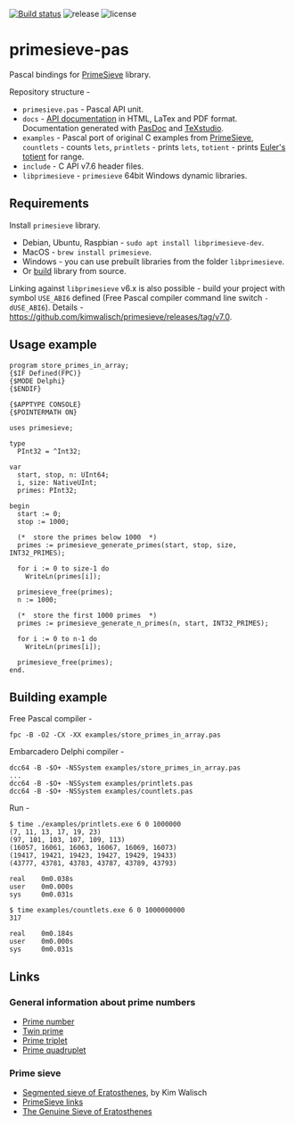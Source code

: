 [![Build status](https://ci.appveyor.com/api/projects/status/github/JulStrat/primesieve-pas?svg=true)](https://ci.appveyor.com/project/JulStrat/primesieve-pas)
![release](https://img.shields.io/github/v/release/JulStrat/primesieve-pas.svg)
![license](https://img.shields.io/github/license/JulStrat/primesieve-pas)

# primesieve-pas

Pascal bindings for [PrimeSieve](https://github.com/kimwalisch/primesieve) library.

Repository structure - 
- `primesieve.pas` - Pascal API unit.
- `docs` - [API documentation](https://julstrat.github.io/primesieve-pas/) 
in HTML, LaTex and PDF format. 
Documentation generated with [PasDoc](https://github.com/pasdoc/pasdoc) and [TeXstudio](https://github.com/texstudio-org/texstudio).
- `examples` - Pascal port of original C examples from [PrimeSieve](https://github.com/kimwalisch/primesieve), 
`countlets` - counts `lets`, `printlets` - prints `lets`, `totient` - prints [Euler's totient](https://en.wikipedia.org/wiki/Euler%27s_totient_function) for range.
- `include` - C API v7.6 header files.
- `libprimesieve` - `primesieve` 64bit Windows dynamic libraries.

## Requirements

Install `primesieve` library.

- Debian, Ubuntu, Raspbian - `sudo apt install libprimesieve-dev`.
- MacOS - `brew install primesieve`.
- Windows - you can use prebuilt libraries from the folder `libprimesieve`.
- Or [build](https://github.com/kimwalisch/primesieve/blob/master/BUILD.md) library from source.

Linking against `libprimesieve` v6.x is also possible - 
build your project with symbol `USE_ABI6` defined 
(Free Pascal compiler command line switch `-dUSE_ABI6`).
Details - https://github.com/kimwalisch/primesieve/releases/tag/v7.0.

## Usage example

```
program store_primes_in_array;
{$IF Defined(FPC)}
{$MODE Delphi}
{$ENDIF}

{$APPTYPE CONSOLE}
{$POINTERMATH ON}

uses primesieve;

type
  PInt32 = ^Int32;

var
  start, stop, n: UInt64;
  i, size: NativeUInt;
  primes: PInt32;

begin
  start := 0;
  stop := 1000;

  (*  store the primes below 1000  *)
  primes := primesieve_generate_primes(start, stop, size, INT32_PRIMES);

  for i := 0 to size-1 do
    WriteLn(primes[i]);

  primesieve_free(primes);
  n := 1000;

  (*  store the first 1000 primes  *)
  primes := primesieve_generate_n_primes(n, start, INT32_PRIMES);

  for i := 0 to n-1 do
    WriteLn(primes[i]);

  primesieve_free(primes);
end.
```

## Building example

Free Pascal compiler - 
```
fpc -B -O2 -CX -XX examples/store_primes_in_array.pas
```

Embarcadero Delphi compiler - 
```
dcc64 -B -$O+ -NSSystem examples/store_primes_in_array.pas
...
dcc64 -B -$O+ -NSSystem examples/printlets.pas
dcc64 -B -$O+ -NSSystem examples/countlets.pas
```

Run - 
```
$ time ./examples/printlets.exe 6 0 1000000
(7, 11, 13, 17, 19, 23)
(97, 101, 103, 107, 109, 113)
(16057, 16061, 16063, 16067, 16069, 16073)
(19417, 19421, 19423, 19427, 19429, 19433)
(43777, 43781, 43783, 43787, 43789, 43793)

real    0m0.038s
user    0m0.000s
sys     0m0.031s

$ time examples/countlets.exe 6 0 1000000000
317

real    0m0.184s
user    0m0.000s
sys     0m0.031s
```

## Links

### General information about prime numbers

- [Prime number](https://en.wikipedia.org/wiki/Prime_number)
- [Twin prime](https://en.wikipedia.org/wiki/Twin_prime)
- [Prime triplet](https://en.wikipedia.org/wiki/Prime_triplet)
- [Prime quadruplet](https://en.wikipedia.org/wiki/Prime_quadruplet)

### Prime sieve

- [Segmented sieve of Eratosthenes](https://github.com/kimwalisch/primesieve/wiki/Segmented-sieve-of-Eratosthenes), by Kim Walisch
- [PrimeSieve links](https://github.com/kimwalisch/primesieve/wiki/Links)
- [The Genuine Sieve of Eratosthenes](https://www.cs.hmc.edu/~oneill/papers/Sieve-JFP.pdf)
